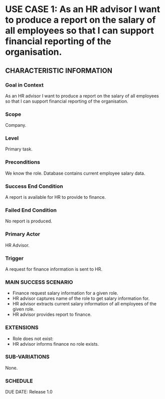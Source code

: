 # USE CASE 1: As an HR advisor I want to produce a report on the salary of all employees so that I can support financial reporting of the organisation.
## CHARACTERISTIC INFORMATION

### Goal in Context
As an HR advisor I want to produce a report on the salary of all employees so that I can support financial reporting of the organisation.
### **Scope**
Company.

### Level
Primary task.

### Preconditions
We know the role. Database contains current employee salary data.

### Success End Condition

A report is available for HR to provide to finance.

### Failed End Condition

No report is produced.

### Primary Actor

HR Advisor.

### Trigger

A request for finance information is sent to HR.

### MAIN SUCCESS SCENARIO
*    Finance request salary information for a given role.
*    HR advisor captures name of the role to get salary information for.
*    HR advisor extracts current salary information of all employees of the given role.
*    HR advisor provides report to finance.

### EXTENSIONS

* Role does not exist:
* HR advisor informs finance no role exists.

### SUB-VARIATIONS

None.

### SCHEDULE

DUE DATE: Release 1.0